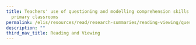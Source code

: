 ```yaml
---
title: Teachers' use of questioning and modelling comprehension skills in
  primary classrooms
permalink: /elis/resources/read/research-summaries/reading-viewing/questioning-modelling-comprehension-skills/
description: ""
third_nav_title: Reading and Viewing
---
```

